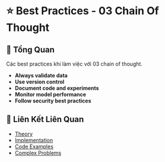 # ⭐ Best Practices - 03 Chain Of Thought

## 🎯 Tổng Quan

Các best practices khi làm việc với 03 chain of thought.

- **Always validate data**
- **Use version control**
- **Document code and experiments**
- **Monitor model performance**
- **Follow security best practices**

## 🔗 Liên Kết Liên Quan

- [Theory](./THEORY_03_chain_of_thought.md)
- [Implementation](./IMPLEMENTATION_03_chain_of_thought.md)
- [Code Examples](./CODE_EXAMPLES_03_chain_of_thought.md)
- [Complex Problems](./COMPLEX_PROBLEMS.md)
